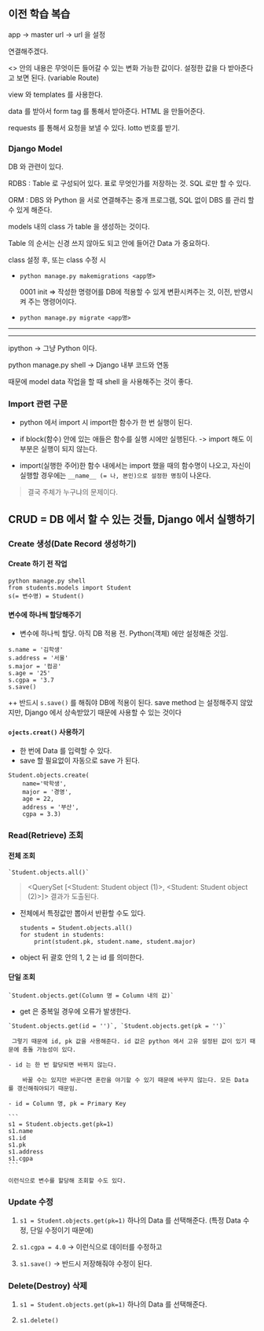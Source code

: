 ## 이전 학습 복습

app -> master url -> url 을 설정

연결해주겠다. 

<> 안의 내용은 무엇이든 들어갈 수 있는 변화 가능한 값이다. 설정한 값을 다 받아준다고 보면 된다. (variable Route)

view 와 templates 를 사용한다.

data 를 받아서 form tag 를 통해서 받아준다. HTML 을 만들어준다.

requests 를 통해서 요청을 보낼 수 있다. lotto 번호를 받기.

### Django Model

DB 와 관련이 있다.

RDBS : Table 로 구성되어 있다. 표로 무엇인가를 저장하는 것. SQL 로만 할 수 있다.

ORM : DBS 와 Python 을 서로 연결해주는 중개 프로그램, SQL 없이 DBS 를 관리 할 수 있게 해준다.

models 내의 class 가 table 을 생성하는 것이다. 

Table 의 순서는 신경 쓰지 않아도 되고 안에 들어간 Data 가 중요하다.

class 설정 후, 또는 class 수정 시

- `python manage.py makemigrations <app명> `

    0001 init => 작성한 명령어를 DB에 적용할 수 있게 변환시켜주는 것, 이전, 반영시켜 주는 명령어이다.

- `python manage.py migrate <app명>`

---------------------------------------------------------------------------
---------------------------------------------------------------------------

ipython -> 그냥 Python 이다.

python manage.py shell -> Django 내부 코드와 연동

때문에 model data 작업을 할 때 shell 을 사용해주는 것이 좋다.

### Import 관련 구문

- python 에서 import 시 import한 함수가 한 번 실행이 된다.

- if block(함수) 안에 있는 애들은 함수를 실행 시에만 실행된다. -> import 해도 이 부분은 실행이 되지 않는다.

- import(실행한 주어)한 함수 내에서는 import 했을 때의 함수명이 나오고, 자신이 실행할 경우에는 `__name__ (= 나, 본인)으로 설정한 명칭`이 나온다.

> 결국 주체가 누구냐의 문제이다.


## CRUD = DB 에서 할 수 있는 것들, Django 에서 실행하기

### Create 생성(Date Record 생성하기)

#### Create 하기 전 작업

```
python manage.py shell
from students.models import Student
s(= 변수명) = Student()
```

#### 변수에 하나씩 할당해주기

- 변수에 하나씩 할당. 아직 DB 적용 전. Python(객체) 에만 설정해준 것임.

```
s.name = '김학생'
s.address = '서울'
s.major = '컴공'
s.age = '25'
s.cgpa = '3.7
s.save()
```

++ 반드시 `s.save()` 를 해줘야 DB에 적용이 된다.
    save method 는 설정해주지 않았지만, Django 에서 상속받았기 때문에 사용할 수 있는 것이다    

#### `ojects.creat()` 사용하기
  - 한 번에 Data 를 입력할 수 있다.
  - save 할 필요없이 자동으로 save 가 된다.

```
Student.objects.create(
    name='박학생',
    major = '경영',
    age = 22,
    address = '부산',
    cgpa = 3.3)
```

### Read(Retrieve) 조회

#### 전체 조회

    `Student.objects.all()`
> <QuerySet [<Student: Student object (1)>, <Student: Student object (2)>]> 결과가 도출된다.
 
- 전체에서 특정값만 뽑아서 반환할 수도 있다.

    ```
    students = Student.objects.all()
    for student in students:
        print(student.pk, student.name, student.major)  
    ```

- object 뒤 괄호 안의 1, 2 는 id 를 의미한다.

#### 단일 조회

    `Student.objects.get(Column 명 = Column 내의 값)`

   - get 은 중복일 경우에 오류가 발생한다.

    `Student.objects.get(id = '')`, `Student.objects.get(pk = '')`

     그렇기 때문에 id, pk 값을 사용해준다. id 값은 python 에서 고유 설정된 값이 있기 때문에 충돌 가능성이 있다. 

    - id 는 한 번 할당되면 바뀌지 않는다. 

        바꿀 수는 있지만 바꾼다면 혼란을 야기할 수 있기 때문에 바꾸지 않는다. 모든 Data 를 갱신해줘야되기 때문임.

    - id = Column 명, pk = Primary Key

    ```
    s1 = Student.objects.get(pk=1)
    s1.name
    s1.id
    s1.pk
    s1.address 
    s1.cgpa 
    ```
    
    이런식으로 변수를 할당해 조회할 수도 있다.

### Update 수정

1. `s1 = Student.objects.get(pk=1)` 하나의 Data 를 선택해준다. (특정 Data 수정, 단일 수정이기 때문에)

2. `s1.cgpa = 4.0` -> 이런식으로 데이터를 수정하고

3. `s1.save()` -> 반드시 저장해줘야 수정이 된다.


### Delete(Destroy) 삭제

1.  `s1 = Student.objects.get(pk=1)` 하나의 Data 를 선택해준다.

2.  `s1.delete()`

